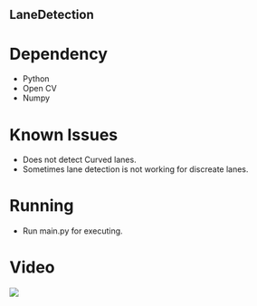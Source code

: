 ## LaneDetection
#  Dependency 
  * Python
  * Open CV
  * Numpy 

# Known Issues
   * Does not detect Curved lanes. 
   * Sometimes lane detection is not working for discreate lanes. 

# Running
   * Run main.py for executing. 

# Video
[![ ](https://j.gifs.com/ZYPxn5.gif)](https://youtu.be/TU2V5u7UDws)
